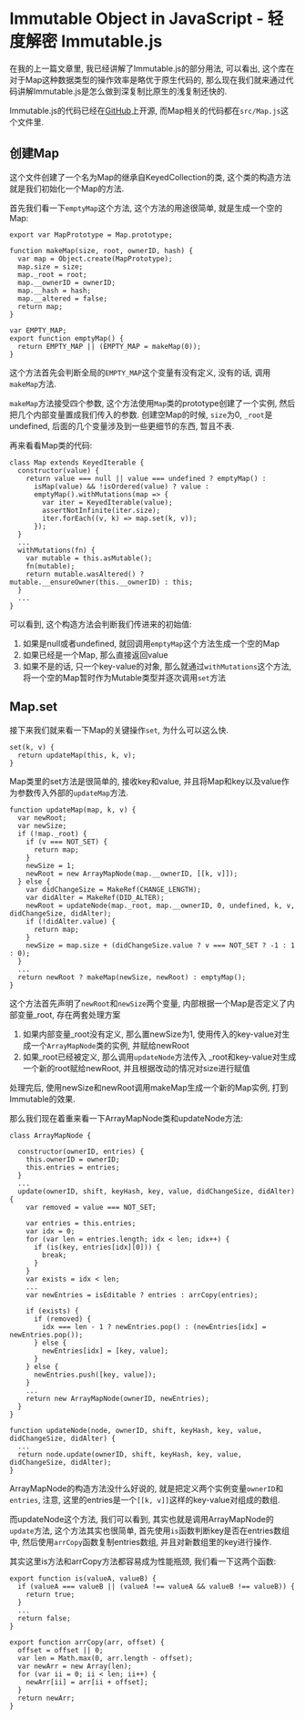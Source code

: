 # Immutable Object in JavaScript - 轻度解密 Immutable.js

在我的上一篇文章里, 我已经讲解了Immutable.js的部分用法, 可以看出, 这个库在对于Map这种数据类型的操作效率是略优于原生代码的, 那么现在我们就来通过代码讲解Immutable.js是怎么做到深复制比原生的浅复制还快的.

Immutable.js的代码已经在[GitHub](https://github.com/facebook/immutable-js)上开源, 而Map相关的代码都在```src/Map.js```这个文件里.

## 创建Map

这个文件创建了一个名为Map的继承自KeyedCollection的类, 这个类的构造方法就是我们初始化一个Map的方法.

首先我们看一下```emptyMap```这个方法, 这个方法的用途很简单, 就是生成一个空的Map:

    export var MapPrototype = Map.prototype;

    function makeMap(size, root, ownerID, hash) {
      var map = Object.create(MapPrototype);
      map.size = size;
      map._root = root;
      map.__ownerID = ownerID;
      map.__hash = hash;
      map.__altered = false;
      return map;
    }

    var EMPTY_MAP;
    export function emptyMap() {
      return EMPTY_MAP || (EMPTY_MAP = makeMap(0));
    }

这个方法首先会判断全局的```EMPTY_MAP```这个变量有没有定义, 没有的话, 调用```makeMap```方法.

```makeMap```方法接受四个参数, 这个方法使用```Map```类的prototype创建了一个实例, 然后把几个内部变量置成我们传入的参数. 创建空Map的时候, ```size```为0, ```_root```是undefined, 后面的几个变量涉及到一些更细节的东西, 暂且不表.

再来看看Map类的代码:

    class Map extends KeyedIterable {
      constructor(value) {
        return value === null || value === undefined ? emptyMap() :
          isMap(value) && !isOrdered(value) ? value :
          emptyMap().withMutations(map => {
            var iter = KeyedIterable(value);
            assertNotInfinite(iter.size);
            iter.forEach((v, k) => map.set(k, v));
          });
      }
      ...
      withMutations(fn) {
        var mutable = this.asMutable();
        fn(mutable);
        return mutable.wasAltered() ? mutable.__ensureOwner(this.__ownerID) : this;
      }
      ...
    }

可以看到, 这个构造方法会判断我们传进来的初始值:

1. 如果是null或者undefined, 就回调用```emptyMap```这个方法生成一个空的Map
2. 如果已经是一个Map, 那么直接返回value
3. 如果不是的话, 只一个key-value的对象, 那么就通过```withMutations```这个方法, 将一个空的Map暂时作为Mutable类型并逐次调用```set```方法

## Map.set

接下来我们就来看一下Map的关键操作```set```, 为什么可以这么快.

    set(k, v) {
      return updateMap(this, k, v);
    }

Map类里的set方法是很简单的, 接收key和value, 并且将Map和key以及value作为参数传入外部的```updateMap```方法.

    function updateMap(map, k, v) {
      var newRoot;
      var newSize;
      if (!map._root) {
        if (v === NOT_SET) {
          return map;
        }
        newSize = 1;
        newRoot = new ArrayMapNode(map.__ownerID, [[k, v]]);
      } else {
        var didChangeSize = MakeRef(CHANGE_LENGTH);
        var didAlter = MakeRef(DID_ALTER);
        newRoot = updateNode(map._root, map.__ownerID, 0, undefined, k, v, didChangeSize, didAlter);
        if (!didAlter.value) {
          return map;
        }
        newSize = map.size + (didChangeSize.value ? v === NOT_SET ? -1 : 1 : 0);
      }
      ...
      return newRoot ? makeMap(newSize, newRoot) : emptyMap();
    }

这个方法首先声明了```newRoot```和```newSize```两个变量, 内部根据一个Map是否定义了内部变量_root, 存在两套处理方案

1. 如果内部变量_root没有定义, 那么置newSize为1, 使用传入的key-value对生成一个```ArrayMapNode```类的实例, 并赋给newRoot
2. 如果_root已经被定义, 那么调用```updateNode```方法传入 _root和key-value对生成一个新的root赋给newRoot, 并且根据改动的情况对size进行赋值

处理完后, 使用newSize和newRoot调用makeMap生成一个新的Map实例, 打到Immutable的效果.

那么我们现在着重来看一下ArrayMapNode类和updateNode方法:

    class ArrayMapNode {

      constructor(ownerID, entries) {
        this.ownerID = ownerID;
        this.entries = entries;
      }
      ...
      update(ownerID, shift, keyHash, key, value, didChangeSize, didAlter) {
        var removed = value === NOT_SET;

        var entries = this.entries;
        var idx = 0;
        for (var len = entries.length; idx < len; idx++) {
          if (is(key, entries[idx][0])) {
            break;
          }
        }
        var exists = idx < len;
        ...
        var newEntries = isEditable ? entries : arrCopy(entries);

        if (exists) {
          if (removed) {
            idx === len - 1 ? newEntries.pop() : (newEntries[idx] = newEntries.pop());
          } else {
            newEntries[idx] = [key, value];
          }
        } else {
          newEntries.push([key, value]);
        }
        ...
        return new ArrayMapNode(ownerID, newEntries);
      }
    }

    function updateNode(node, ownerID, shift, keyHash, key, value, didChangeSize, didAlter) {
      ...
      return node.update(ownerID, shift, keyHash, key, value, didChangeSize, didAlter);
    }

ArrayMapNode的构造方法没什么好说的, 就是把定义两个实例变量```ownerID```和```entries```, 注意, 这里的entries是一个```[[k, v]]```这样的key-value对组成的数组.

而updateNode这个方法, 我们可以看到, 其实也就是调用ArrayMapNode的```update```方法, 这个方法其实也很简单, 首先使用```is```函数判断key是否在entries数组中, 然后使用```arrCopy```函数复制entries数组, 并且对新数组里的key进行操作.

其实这里is方法和arrCopy方法都容易成为性能瓶颈, 我们看一下这两个函数:

    export function is(valueA, valueB) {
      if (valueA === valueB || (valueA !== valueA && valueB !== valueB)) {
        return true;
      }
      ...
      return false;
    }

    export function arrCopy(arr, offset) {
      offset = offset || 0;
      var len = Math.max(0, arr.length - offset);
      var newArr = new Array(len);
      for (var ii = 0; ii < len; ii++) {
        newArr[ii] = arr[ii + offset];
      }
      return newArr;
    }